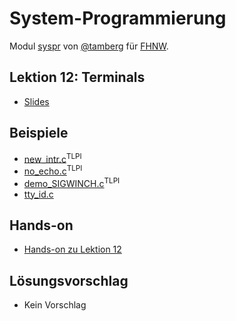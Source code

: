 # System-Programmierung
Modul [syspr]( https://www.fhnw.ch/de/studium/module/6008081) von [@tamberg](https://twitter.com/tamberg) für [FHNW](https://www.fhnw.ch/).

## Lektion 12: Terminals
- [Slides](http://www.tamberg.org/fhnw/2022/fs/Syspr12Terminals.pdf)

## Beispiele
- [new_intr.c](http://man7.org/tlpi/code/online/book/tty/new_intr.c.html)<sup>TLPI</sup>
- [no_echo.c](http://man7.org/tlpi/code/online/book/tty/no_echo.c.html)<sup>TLPI</sup>
- [demo_SIGWINCH.c](http://man7.org/tlpi/code/online/book/tty/demo_SIGWINCH.c.html)<sup>TLPI</sup>
- [tty_id.c](tty_id.c)

## Hands-on
- [Hands-on zu Lektion 12](../../../../fhnw-syspr-work-12/blob/master/README.md)

## Lösungsvorschlag
- Kein Vorschlag
